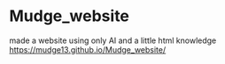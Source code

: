 # Mudge_website
made a website using only AI and a little html knowledge
https://mudge13.github.io/Mudge_website/

